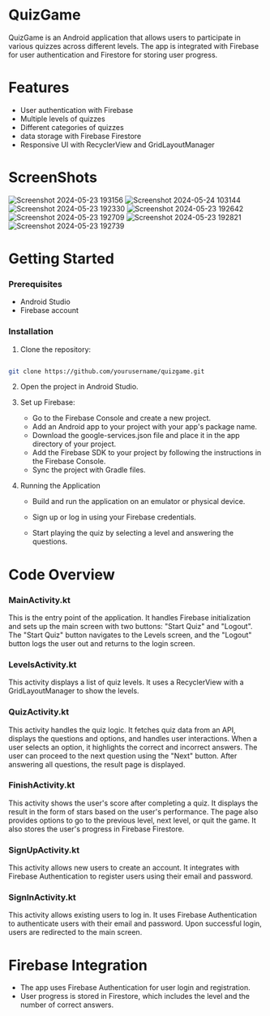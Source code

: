 # QuizGame
QuizGame is an Android application that allows users to participate in various quizzes across different levels. The app is integrated with Firebase for user authentication and Firestore for storing user progress.

# Features
* User authentication with Firebase
* Multiple levels of quizzes
* Different categories of quizzes
* data storage with Firebase Firestore
* Responsive UI with RecyclerView and GridLayoutManager

# ScreenShots

![Screenshot 2024-05-23 193156](https://github.com/Pratiksha-Rajpurohit/QuizGame/assets/132194955/7ef8339e-8110-437a-afbb-4672e803ced4)
![Screenshot 2024-05-24 103144](https://github.com/Pratiksha-Rajpurohit/QuizGame/assets/132194955/72ad9f25-353d-4887-9157-113d2049dc10)
![Screenshot 2024-05-23 192330](https://github.com/Pratiksha-Rajpurohit/QuizGame/assets/132194955/5d78dc6f-7db0-424f-9264-9fdfd9e23c67)
![Screenshot 2024-05-23 192642](https://github.com/Pratiksha-Rajpurohit/QuizGame/assets/132194955/3826513c-ab8d-4c4b-905c-56cf362df39c)
![Screenshot 2024-05-23 192709](https://github.com/Pratiksha-Rajpurohit/QuizGame/assets/132194955/a7133ed2-ceba-41dd-ad47-0325d9b7b780)
![Screenshot 2024-05-23 192821](https://github.com/Pratiksha-Rajpurohit/QuizGame/assets/132194955/0647870f-a524-461a-be94-de1eac60c0ff)
![Screenshot 2024-05-23 192739](https://github.com/Pratiksha-Rajpurohit/QuizGame/assets/132194955/8cbb8d77-c4e3-4c4f-8731-6dddea90f72e)



# Getting Started
### Prerequisites
* Android Studio
* Firebase account
### Installation
 1. Clone the repository:
 ```bash

git clone https://github.com/yourusername/quizgame.git
 ```

2. Open the project in Android Studio.

3. Set up Firebase:
    - Go to the Firebase Console and create a new project.
    - Add an Android app to your project with your app's package name.
    - Download the google-services.json file and place it in the app directory of your project.
    - Add the Firebase SDK to your project by following the instructions in the Firebase Console.
    - Sync the project with Gradle files.

4. Running the Application
    - Build and run the application on an emulator or physical device.

    - Sign up or log in using your Firebase credentials.

    - Start playing the quiz by selecting a level and answering the questions.
  
# Code Overview
### MainActivity.kt
This is the entry point of the application. It handles Firebase initialization and sets up the main screen with two buttons: "Start Quiz" and "Logout". The "Start Quiz" button navigates to the Levels screen, and the "Logout" button logs the user out and returns to the login screen.

### LevelsActivity.kt
This activity displays a list of quiz levels. It uses a RecyclerView with a GridLayoutManager to show the levels.

### QuizActivity.kt
This activity handles the quiz logic. It fetches quiz data from an API, displays the questions and options, and handles user interactions. When a user selects an option, it highlights the correct and incorrect answers. The user can proceed to the next question using the "Next" button. After answering all questions, the result page is displayed.

### FinishActivity.kt
This activity shows the user's score after completing a quiz. It displays the result in the form of stars based on the user's performance. The page also provides options to go to the previous level, next level, or quit the game. It also stores the user's progress in Firebase Firestore.

### SignUpActivity.kt
This activity allows new users to create an account. It integrates with Firebase Authentication to register users using their email and password. 

### SignInActivity.kt
This activity allows existing users to log in. It uses Firebase Authentication to authenticate users with their email and password. Upon successful login, users are redirected to the main screen.

# Firebase Integration
* The app uses Firebase Authentication for user login and registration.
* User progress is stored in Firestore, which includes the level and the number of correct answers.

  
